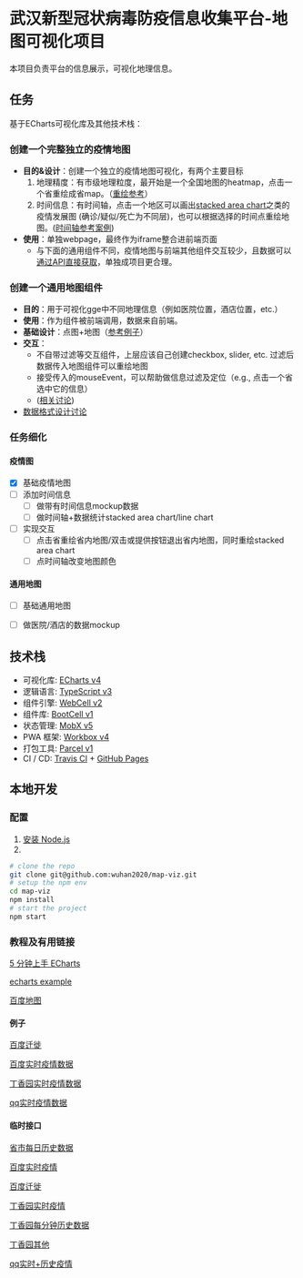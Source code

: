 # 武汉新型冠状病毒防疫信息收集平台-地图可视化项目

本项目负责平台的信息展示，可视化地理信息。

## 任务

基于ECharts可视化库及其他技术栈：

### 创建一个完整独立的疫情地图
- **目的&设计**：创建一个独立的疫情地图可视化，有两个主要目标
  1. 地理精度：有市级地理粒度，最开始是一个全国地图的heatmap，点击一个省重绘成省map。（[重绘参考](https://gallery.echartsjs.com/editor.html?c=xm3iS_cb0g)）
  2. 时间信息：有时间轴，点击一个地区可以画出[stacked area chart](https://echarts.apache.org/examples/en/editor.html?c=area-stack)之类的疫情发展图 (确诊/疑似/死亡为不同层)，也可以根据选择的时间点重绘地图。([时间轴参考案例](https://echarts.apache.org/examples/en/editor.html?c=mix-timeline-finance))
- **使用**：单独webpage，最终作为iframe整合进前端页面
  - 与下面的通用组件不同，疫情地图与前端其他组件交互较少，且数据可以[通过API直接获取](http://lab.isaaclin.cn/nCoV/api/area?latest=0)，单独成项目更合理。

### 创建一个通用地图组件
- **目的**：用于可视化gge中不同地理信息（例如医院位置，酒店位置，etc.）
- **使用**：作为组件被前端调用，数据来自前端。
- **基础设计**：点图+地图（[参考例子](https://www.echartsjs.com/examples/zh/editor.html?c=effectScatter-bmap)）
- **交互**：
  - 不自带过滤等交互组件，上层应该自己创建checkbox, slider, etc. 过滤后数据传入地图组件可以重绘地图
  - 接受传入的mouseEvent，可以帮助做信息过滤及定位（e.g., 点击一个省选中它的信息）
  - ([相关讨论](https://github.com/wuhan2020/map-viz/issues/2#issuecomment-578626578))
- [数据格式设计讨论](https://github.com/wuhan2020/map-viz/issues/3)

### 任务细化

#### 疫情图
- [x] 基础疫情地图
- [ ] 添加时间信息
  - [ ] 做带有时间信息mockup数据
  - [ ] 做时间轴+数据统计stacked area chart/line chart
- [ ] 实现交互
  - [ ] 点击省重绘省内地图/双击或提供按钮退出省内地图，同时重绘stacked area chart
  - [ ] 点时间轴改变地图颜色

#### 通用地图
- [ ] 基础通用地图
- [ ] 做医院/酒店的数据mockup


## 技术栈

-   可视化库: [ECharts v4][13]
-   逻辑语言: [TypeScript v3][5]
-   组件引擎: [WebCell v2][6]
-   组件库: [BootCell v1][7]
-   状态管理: [MobX v5][8]
-   PWA 框架: [Workbox v4][9]
-   打包工具: [Parcel v1][10]
-   CI / CD: [Travis CI][11] + [GitHub Pages][12]

## 本地开发

### 配置
1. [安装 Node.js](https://nodejs.org/en/download/package-manager/)
2. 
```sh
# clone the repo
git clone git@github.com:wuhan2020/map-viz.git
# setup the npm env
cd map-viz
npm install
# start the project
npm start
```

### 教程及有用链接

[5 分钟上手 ECharts](https://www.echartsjs.com/zh/tutorial.html#5%20%E5%88%86%E9%92%9F%E4%B8%8A%E6%89%8B%20ECharts)

[echarts example](https://gallery.echartsjs.com/explore.html#sort=rank~timeframe=all~author=all)

[百度地图](http://lbsyun.baidu.com/jsdemo.htm#canvaslayer)


#### 例子

[百度迁徙](https://qianxi.baidu.com/?from=shoubai#city=420100)

[百度实时疫情数据](https://voice.baidu.com/act/newpneumonia/newpneumonia)

[丁香园实时疫情数据](https://3g.dxy.cn/newh5/view/pneumonia)

[qq实时疫情数据](https://news.qq.com/zt2020/page/feiyan.htm)


#### 临时接口

[省市每日历史数据](http://ncov.nosensor.com:8080/api/)

[百度实时疫情](https://service-nxxl1y2s-1252957949.gz.apigw.tencentcs.com/release/newpneumonia)

[百度迁徙](https://service-8o85sm22-1252957949.gz.apigw.tencentcs.com/release/qianxi) 

[丁香园实时疫情](https://service-0gg71fu4-1252957949.gz.apigw.tencentcs.com/release/dingxiangyuan)

[丁香园每分钟历史数据](http://lab.isaaclin.cn/nCoV/api/area?latest=0)

[丁香园其他](http://lab.isaaclin.cn/nCoV/)

[qq实时+历史疫情](https://service-n9zsbooc-1252957949.gz.apigw.tencentcs.com/release/qq )





[1]: https://developers.google.cn/web/progressive-web-apps
[2]: https://david-dm.org/wuhan2020/wuhan2020.github.io
[3]: https://travis-ci.com/wuhan2020/wuhan2020.github.io
[4]: https://www.w3.org/
[5]: https://typescriptlang.org
[6]: https://web-cell.dev/
[7]: https://web-cell.dev/BootCell/
[8]: https://mobx.js.org
[9]: https://developers.google.com/web/tools/workbox
[10]: https://parceljs.org
[11]: https://travis-ci.com/
[12]: https://pages.github.com/
[13]: https://www.echartsjs.com/
